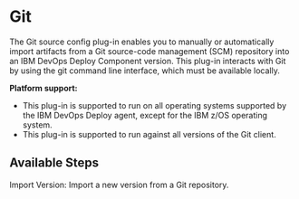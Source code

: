 
# Git

The Git source config plug-in enables you to manually or automatically import artifacts from a Git source-code management (SCM) repository into an IBM DevOps Deploy Component version. This plug-in interacts with Git by using the git command line interface, which must be available locally.

**Platform support:**

* This plug-in is supported to run on all operating systems supported by the IBM DevOps Deploy agent, except for the IBM z/OS operating system.
* This plug-in is supported to run against all versions of the Git client.


## Available Steps


Import Version: Import a new version from a Git repository.


